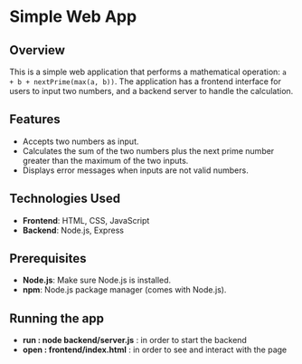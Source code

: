 # Simple Web App
## Overview
This is a simple web application that performs a mathematical operation: `a + b + nextPrime(max(a, b))`.
The application has a frontend interface for users to input two numbers, and a backend server to handle the calculation.

## Features
- Accepts two numbers as input.
- Calculates the sum of the two numbers plus the next prime number greater than the maximum of the two inputs.
- Displays error messages when inputs are not valid numbers.

## Technologies Used
- **Frontend**: HTML, CSS, JavaScript
- **Backend**: Node.js, Express

## Prerequisites
- **Node.js**: Make sure Node.js is installed.
- **npm**: Node.js package manager (comes with Node.js).

## Running the app
- **run : node backend/server.js** : in order to start the backend
- **open : frontend/index.html** : in order to see and interact with the page

